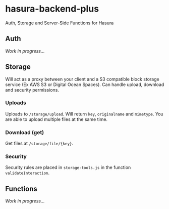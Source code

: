 # hasura-backend-plus
Auth, Storage and Server-Side Functions for Hasura


## Auth

*Work in progress...*

## Storage

Will act as a proxy between your client and a S3 compatible block storage service (Ex AWS S3 or Digital Ocean Spaces). Can handle upload, download and security permissions.

### Uploads

Uploads to `/storage/upload`. Will return `key`, `originalname` and `mimetype`. You are able to upload multiple files at the same time.

### Download (get)

Get files at `/storage/file/{key}`.

### Security

Security rules are placed in `storage-tools.js` in the function `validateInteraction`.


## Functions

*Work in progress...*
